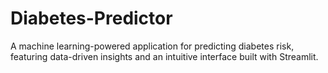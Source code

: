 # Diabetes-Predictor
 A machine learning-powered application for predicting diabetes risk, featuring data-driven insights and an intuitive interface built with Streamlit.
